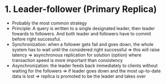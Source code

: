 # 1. Leader-follower (Primary Replica)
* Probably the most common strategy
* Principle: A query is written to a single designated leader, then leader fowards to followers. And both leader and followers have to commit before right successful.
* Synchronization: when a follower gets fail and goes down, the whole system has to wait until the considered right successful => this will raise latency => asynchronous replication for solution (option) where transaction speed is more important than consistency
* Asynchronization: the leader feeds back immediately to clients without waiting for the followers => if leader goes down and the most up-to-date data is lost => replica is promoted to be the leader and takes over
